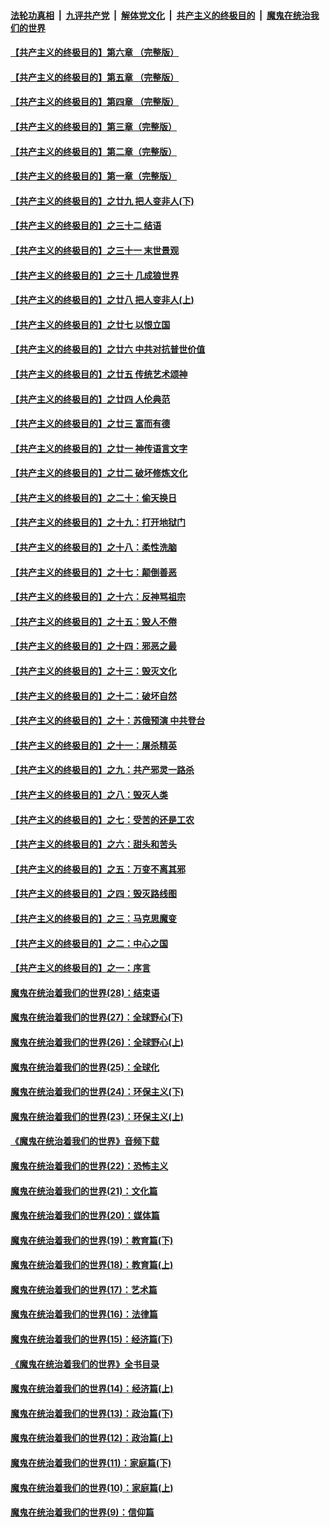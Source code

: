 ####  [法轮功真相](../../../../basic/blob/master/README.md?t=02281326) &nbsp;|&nbsp; [九评共产党](../../../../9ping.md/blob/master/README.md?t=02281326) &nbsp;|&nbsp; [解体党文化](../../../../jtdwh.md/blob/master/README.md?t=02281326)  &nbsp;|&nbsp; [共产主义的终极目的](../../../../gczydzjmd.md/blob/master/README.md?t=02281326) &nbsp;|&nbsp; [魔鬼在统治我们的世界](../../../../mgztzwmdsj.md/blob/master/README.md?t=02281326) 

#### [【共产主义的终极目的】第六章 （完整版）](../pages/nsc422/n11428913.md?t=02281326) 

#### [【共产主义的终极目的】第五章 （完整版）](../pages/nsc422/n11428912.md?t=02281326) 

#### [【共产主义的终极目的】第四章 （完整版）](../pages/nsc422/n11428907.md?t=02281326) 

#### [【共产主义的终极目的】第三章（完整版）](../pages/nsc422/n11428848.md?t=02281326) 

#### [【共产主义的终极目的】第二章（完整版）](../pages/nsc422/n11428831.md?t=02281326) 

#### [【共产主义的终极目的】第一章（完整版）](../pages/nsc422/n11417651.md?t=02281326) 

#### [【共产主义的终极目的】之廿九 把人变非人(下)](../pages/nsc422/n11344140.md?t=02281326) 

#### [【共产主义的终极目的】之三十二 结语](../pages/nsc422/n11360535.md?t=02281326) 

#### [【共产主义的终极目的】之三十一 末世景观](../pages/nsc422/n11351129.md?t=02281326) 

#### [【共产主义的终极目的】之三十 几成狼世界](../pages/nsc422/n11348280.md?t=02281326) 

#### [【共产主义的终极目的】之廿八 把人变非人(上)](../pages/nsc422/n11340492.md?t=02281326) 

#### [【共产主义的终极目的】之廿七 以恨立国](../pages/nsc422/n11336944.md?t=02281326) 

#### [【共产主义的终极目的】之廿六 中共对抗普世价值](../pages/nsc422/n11324785.md?t=02281326) 

#### [【共产主义的终极目的】之廿五 传统艺术颂神](../pages/nsc422/n11296396.md?t=02281326) 

#### [【共产主义的终极目的】之廿四 人伦典范](../pages/nsc422/n11296397.md?t=02281326) 

#### [【共产主义的终极目的】之廿三 富而有德](../pages/nsc422/n11283598.md?t=02281326) 

#### [【共产主义的终极目的】之廿一 神传语言文字](../pages/nsc422/n11263265.md?t=02281326) 

#### [【共产主义的终极目的】之廿二 破坏修炼文化](../pages/nsc422/n11245728.md?t=02281326) 

#### [【共产主义的终极目的】之二十：偷天换日](../pages/nsc422/n11238846.md?t=02281326) 

#### [【共产主义的终极目的】之十九：打开地狱门](../pages/nsc422/n11206376.md?t=02281326) 

#### [【共产主义的终极目的】之十八：柔性洗脑](../pages/nsc422/n11199994.md?t=02281326) 

#### [【共产主义的终极目的】之十七：颠倒善恶](../pages/nsc422/n11179782.md?t=02281326) 

#### [【共产主义的终极目的】之十六：反神骂祖宗](../pages/nsc422/n11166798.md?t=02281326) 

#### [【共产主义的终极目的】之十五：毁人不倦](../pages/nsc422/n11166792.md?t=02281326) 

#### [【共产主义的终极目的】之十四：邪恶之最](../pages/nsc422/n11150249.md?t=02281326) 

#### [【共产主义的终极目的】之十三：毁灭文化](../pages/nsc422/n11135227.md?t=02281326) 

#### [【共产主义的终极目的】之十二：破坏自然](../pages/nsc422/n11135214.md?t=02281326) 

#### [【共产主义的终极目的】之十：苏俄预演 中共登台](../pages/nsc422/n11118424.md?t=02281326) 

#### [【共产主义的终极目的】之十一：屠杀精英](../pages/nsc422/n11118442.md?t=02281326) 

#### [【共产主义的终极目的】之九：共产邪灵一路杀](../pages/nsc422/n11114139.md?t=02281326) 

#### [【共产主义的终极目的】之八：毁灭人类](../pages/nsc422/n11108503.md?t=02281326) 

#### [【共产主义的终极目的】之七：受苦的还是工农](../pages/nsc422/n11101809.md?t=02281326) 

#### [【共产主义的终极目的】之六：甜头和苦头](../pages/nsc422/n11096971.md?t=02281326) 

#### [【共产主义的终极目的】之五：万变不离其邪](../pages/nsc422/n11091285.md?t=02281326) 

#### [【共产主义的终极目的】之四：毁灭路线图](../pages/nsc422/n11086284.md?t=02281326) 

#### [【共产主义的终极目的】之三：马克思魔变](../pages/nsc422/n11061941.md?t=02281326) 

#### [【共产主义的终极目的】之二：中心之国](../pages/nsc422/n11047728.md?t=02281326) 

#### [【共产主义的终极目的】之一：序言](../pages/nsc422/n11086077.md?t=02281326) 

#### [魔鬼在统治着我们的世界(28)：结束语](../pages/nsc422/n10936246.md?t=02281326) 

#### [魔鬼在统治着我们的世界(27)：全球野心(下)](../pages/nsc422/n10928319.md?t=02281326) 

#### [魔鬼在统治着我们的世界(26)：全球野心(上)](../pages/nsc422/n10900318.md?t=02281326) 

#### [魔鬼在统治着我们的世界(25)：全球化](../pages/nsc422/n10788205.md?t=02281326) 

#### [魔鬼在统治着我们的世界(24)：环保主义(下)](../pages/nsc422/n10695307.md?t=02281326) 

#### [魔鬼在统治着我们的世界(23)：环保主义(上)](../pages/nsc422/n10688613.md?t=02281326) 

#### [《魔鬼在统治着我们的世界》音频下载](../pages/nsc422/n10635553.md?t=02281326) 

#### [魔鬼在统治着我们的世界(22)：恐怖主义](../pages/nsc422/n10614727.md?t=02281326) 

#### [魔鬼在统治着我们的世界(21)：文化篇](../pages/nsc422/n10597706.md?t=02281326) 

#### [魔鬼在统治着我们的世界(20)：媒体篇](../pages/nsc422/n10586579.md?t=02281326) 

#### [魔鬼在统治着我们的世界(19)：教育篇(下)](../pages/nsc422/n10564808.md?t=02281326) 

#### [魔鬼在统治着我们的世界(18)：教育篇(上)](../pages/nsc422/n10526970.md?t=02281326) 

#### [魔鬼在统治着我们的世界(17)：艺术篇](../pages/nsc422/n10499093.md?t=02281326) 

#### [魔鬼在统治着我们的世界(16)：法律篇](../pages/nsc422/n10485969.md?t=02281326) 

#### [魔鬼在统治着我们的世界(15)：经济篇(下)](../pages/nsc422/n10469975.md?t=02281326) 

#### [《魔鬼在统治着我们的世界》全书目录](../pages/nsc422/n10464261.md?t=02281326) 

#### [魔鬼在统治着我们的世界(14)：经济篇(上)](../pages/nsc422/n10457370.md?t=02281326) 

#### [魔鬼在统治着我们的世界(13)：政治篇(下)](../pages/nsc422/n10448270.md?t=02281326) 

#### [魔鬼在统治着我们的世界(12)：政治篇(上)](../pages/nsc422/n10444576.md?t=02281326) 

#### [魔鬼在统治着我们的世界(11)：家庭篇(下)](../pages/nsc422/n10440961.md?t=02281326) 

#### [魔鬼在统治着我们的世界(10)：家庭篇(上)](../pages/nsc422/n10435448.md?t=02281326) 

#### [魔鬼在统治着我们的世界(9)：信仰篇](../pages/nsc422/n10432159.md?t=02281326) 

